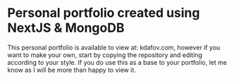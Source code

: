 # Personal portfolio created using NextJS & MongoDB

This personal portfolio is available to view at: kdafov.com, however if you want to make your own, start by copying the repository and editing according to your style.
If you do use this as a base to your portfolio, let me know as I will be more than happy to view it.
